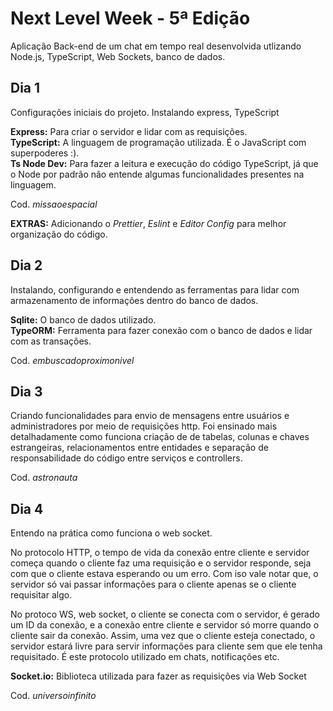# Next Level Week - 5ª Edição

Aplicação Back-end de um chat em tempo real desenvolvida utlizando Node.js, TypeScript, Web Sockets, banco de dados.

## Dia 1

Configurações iniciais do projeto. Instalando express, TypeScript

**Express:** Para criar o servidor e lidar com as requisições.  
**TypeScript:** A linguagem de programação utilizada. É o JavaScript com superpoderes :).  
**Ts Node Dev:** Para fazer a leitura e execução do código TypeScript, já que o Node por padrão não entende algumas funcionalidades presentes na linguagem.

Cod. *missaoespacial* 

**EXTRAS:** Adicionando o *Prettier*, *Eslint* e *Editor Config* para melhor organização do código.

## Dia 2

Instalando, configurando e entendendo as ferramentas para lidar com armazenamento de informações dentro do banco de dados.

**Sqlite:** O banco de dados utilizado.  
**TypeORM:** Ferramenta para fazer conexão com o banco de dados e lidar com as transações.  

Cod. *embuscadoproximonivel*

## Dia 3

Criando funcionalidades para envio de mensagens entre usuários e administradores por meio de requisições http. Foi ensinado mais detalhadamente como funciona criação de de tabelas, colunas e chaves estrangeiras, relacionamentos entre entidades e separação de responsabilidade do código entre serviços e controllers.

Cod. *astronauta*

## Dia 4

Entendo na prática como funciona o web socket.

No protocolo HTTP, o tempo de vida da conexão entre cliente e servidor começa quando o cliente faz uma requisição e o servidor responde, seja com que o cliente estava esperando ou um erro. Com iso vale notar que, o servidor só vai passar informações para o cliente apenas se o cliente requisitar algo.

No protoco WS, web socket, o cliente se conecta com o servidor, é gerado um ID da conexão, e a conexão entre cliente e servidor só morre quando o cliente sair da conexão. Assim, uma vez que o cliente esteja conectado, o servidor estará livre para servir informações para cliente sem que ele tenha requisitado. É este protocolo utilizado em chats, notificações etc.

**Socket.io:** Biblioteca utilizada para fazer as requisições via Web Socket

Cod. *universoinfinito*
